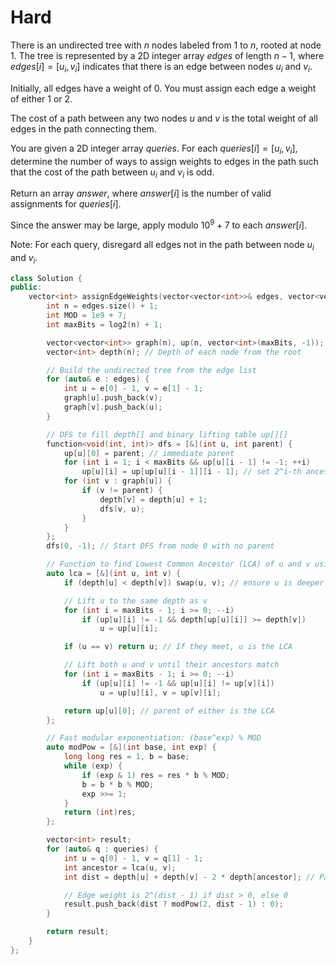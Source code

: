 # Hard

There is an undirected tree with $n$ nodes labeled from $1$ to $n$, rooted at node $1$. The tree is represented by a 2D integer array $edges$ of length $n - 1$, where $edges[i] = [u_i, v_i]$ indicates that there is an edge between nodes $u_i$ and $v_i$.

Initially, all edges have a weight of $0$. You must assign each edge a weight of either $1$ or $2$.

The cost of a path between any two nodes $u$ and $v$ is the total weight of all edges in the path connecting them.

You are given a 2D integer array $queries$. For each $queries[i] = [u_i, v_i]$, determine the number of ways to assign weights to edges in the path such that the cost of the path between $u_i$ and $v_i$ is odd.

Return an array $answer$, where $answer[i]$ is the number of valid assignments for $queries[i]$.

Since the answer may be large, apply modulo $10^9 + 7$ to each $answer[i]$.

Note: For each query, disregard all edges not in the path between node $u_i$ and $v_i$.

```cpp
class Solution {
public:
    vector<int> assignEdgeWeights(vector<vector<int>>& edges, vector<vector<int>>& queries) {
        int n = edges.size() + 1;
        int MOD = 1e9 + 7;
        int maxBits = log2(n) + 1;

        vector<vector<int>> graph(n), up(n, vector<int>(maxBits, -1)); // up[i][j] = 2^j-th ancestor of node i
        vector<int> depth(n); // Depth of each node from the root

        // Build the undirected tree from the edge list
        for (auto& e : edges) {
            int u = e[0] - 1, v = e[1] - 1;
            graph[u].push_back(v);
            graph[v].push_back(u);
        }

        // DFS to fill depth[] and binary lifting table up[][]
        function<void(int, int)> dfs = [&](int u, int parent) {
            up[u][0] = parent; // immediate parent
            for (int i = 1; i < maxBits && up[u][i - 1] != -1; ++i)
                up[u][i] = up[up[u][i - 1]][i - 1]; // set 2^i-th ancestor using dynamic programming
            for (int v : graph[u]) {
                if (v != parent) {
                    depth[v] = depth[u] + 1;
                    dfs(v, u);
                }
            }
        };
        dfs(0, -1); // Start DFS from node 0 with no parent

        // Function to find Lowest Common Ancestor (LCA) of u and v using binary lifting
        auto lca = [&](int u, int v) {
            if (depth[u] < depth[v]) swap(u, v); // ensure u is deeper

            // Lift u to the same depth as v
            for (int i = maxBits - 1; i >= 0; --i)
                if (up[u][i] != -1 && depth[up[u][i]] >= depth[v])
                    u = up[u][i];

            if (u == v) return u; // If they meet, u is the LCA

            // Lift both u and v until their ancestors match
            for (int i = maxBits - 1; i >= 0; --i)
                if (up[u][i] != -1 && up[u][i] != up[v][i])
                    u = up[u][i], v = up[v][i];

            return up[u][0]; // parent of either is the LCA
        };

        // Fast modular exponentiation: (base^exp) % MOD
        auto modPow = [&](int base, int exp) {
            long long res = 1, b = base;
            while (exp) {
                if (exp & 1) res = res * b % MOD;
                b = b * b % MOD;
                exp >>= 1;
            }
            return (int)res;
        };

        vector<int> result;
        for (auto& q : queries) {
            int u = q[0] - 1, v = q[1] - 1;
            int ancestor = lca(u, v);
            int dist = depth[u] + depth[v] - 2 * depth[ancestor]; // Path length between u and v

            // Edge weight is 2^(dist - 1) if dist > 0, else 0
            result.push_back(dist ? modPow(2, dist - 1) : 0);
        }

        return result;
    }
};
```

